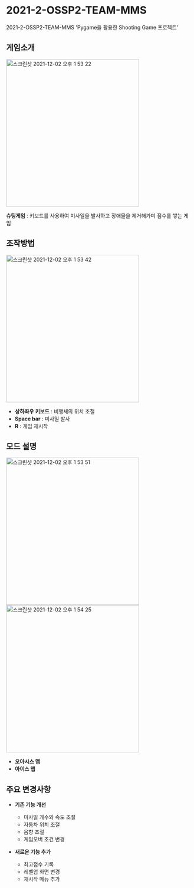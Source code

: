# 2021-2-OSSP2-TEAM-MMS
2021-2-OSSP2-TEAM-MMS 'Pygame을 활용한 Shooting Game 프로젝트'

## 게임소개
<img width="360" height="400" alt="스크린샷 2021-12-02 오후 1 53 22" src="https://user-images.githubusercontent.com/81620424/144360234-3460173c-f663-4939-96a0-25479cb959d4.png">

__슈팅게임__ : 키보드를 사용하여 미사일을 발사하고 장애물을 제거해가며 점수를 쌓는 게임

## 조작방법
<img width="360" height="400" alt="스크린샷 2021-12-02 오후 1 53 42" src="https://user-images.githubusercontent.com/81620424/144360536-096881a2-aabd-44c0-9d5f-3bb5a3f0c882.png">

* __상하좌우 키보드__ : 비행체의 위치 조절
* __Space bar__ : 미사일 발사
* __R__ : 게임 재시작

## 모드 설명
<img width="360" height="400" alt="스크린샷 2021-12-02 오후 1 53 51" src="https://user-images.githubusercontent.com/81620424/144360675-124ac8a9-d542-4574-a246-bc16269cc37b.png"> <img width="360" height="400" alt="스크린샷 2021-12-02 오후 1 54 25" src="https://user-images.githubusercontent.com/81620424/144360787-bffa7028-fb6a-420d-887d-452490f21675.png">

* __오아시스 맵__
* __아이스 맵__

## 주요 변경사항
* __기존 기능 개선__
  * 미사일 개수와 속도 조절
  * 자동차 위치 조절
  * 음향 조절
  * 게임오버 조건 변경

* __새로운 기능 추가__
  * 최고점수 기록
  * 레벨업 화면 변경
  * 재시작 메뉴 추가 

